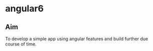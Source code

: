 # angular6

## Aim
To develop a simple app using angular features and build further due course of time.






